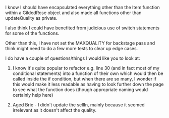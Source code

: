 I know I should have encapsulated everything other than the Item function within a GildedRose object and also made all functions other than updateQuality as private.

I also think I could have benefited from judicious use of switch statements for some of the functions.

Other than this, I have not set the MAXQUALITY for backstage pass and think might need to do a few more tests to clear up edge cases.

I do have a couple of questions/things I would like you to look at:

1) I know it's quite popular to refactor e.g. line 30 (and in fact most of my conditional statements) into a function of their own which would then be called inside the if condition, but when there are so many, I wonder if this would make it less readable as having to look further down the page to see what the function does (though appropriate naming would certainly help here)

2) Aged Brie - I didn't update the sellIn, mainly because it seemed irrelevant as it doesn't affect the quality.
